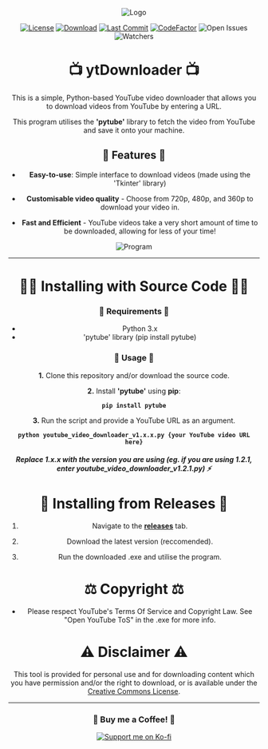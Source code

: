 <div align="center">

![Logo](https://cdn.discordapp.com/attachments/892836872118763543/1174458748769685514/youtube-dl-icon-2048x2048-twqze5uw_2.png?ex=6567aaf2&is=655535f2&hm=6d50f35955a65a5ec8cbe20f4daedea39a14da8a52681c62e9a9baa612358c44&)

[![License](https://img.shields.io/badge/License-MIT-blue.svg?style=flat-square)](https://github.com/inttter/ytDownloader/blob/main/LICENSE) 
[![Download](https://img.shields.io/badge/Download-Latest%20Release-green?style=flat-square)]([link-to-download](https://github.com/inttter/ytdownloader/releases)) 
[![Last Commit](https://img.shields.io/github/last-commit/inttter/PetTheCat?style=flat-square)](https://github.com/inttter/ytDownloader/commits/main)
[![CodeFactor](https://www.codefactor.io/repository/github/inttter/ytdownloader/badge/main)](https://www.codefactor.io/repository/github/inttter/ytdownloader/overview/main)
![Open Issues](https://img.shields.io/github/issues/inttter/ytDownloader?style=flat-square)
![Watchers](https://img.shields.io/github/watchers/inttter/ytDownloader?style=flat-square)

# 📺 ytDownloader 📺

This is a simple, Python-based YouTube video downloader that allows you to download videos from YouTube by entering a URL. 

This program utilises the **'pytube'** library to fetch the video from YouTube and save it onto your machine.

## 📝 Features 📝
+ **Easy-to-use**: Simple interface to download videos (made using the 'Tkinter' library)

+ **Customisable video quality** - Choose from 720p, 480p, and 360p to download your video in.

+ **Fast and Efficient** - YouTube videos take a very short amount of time to be downloaded, allowing for less of your time!

![Program](https://cdn.discordapp.com/attachments/892836872118763543/1174456390845214851/image.png?ex=6567a8bf&is=655533bf&hm=7a42b58d8c48f9569151ef8d188717839829a4fb1b1785e8eae8e47d9ae65d48&)

---
# 👨‍💻 Installing with Source Code 👨‍💻

### 🧾 Requirements 🧾
* Python 3.x
* 'pytube' library (pip install pytube)

### 🎹 Usage 🎹
**1.** Clone this repository and/or download the source code.

**2.** Install **'pytube'** using **pip**:

**```pip install pytube```**

**3.** Run the script and provide a YouTube URL as an argument.

**```python youtube_video_downloader_v1.x.x.py {your YouTube video URL here}```**

##### **Replace 1.x.x with the version you are using (eg. if you are using 1.2.1, enter youtube_video_downloader_v1.2.1.py)** ⚡

# 🗾 Installing from Releases 🗾

1. Navigate to the [**releases**](https://github.com/inttter/ytdownloader/releases/) tab.

2. Download the latest version (reccomended).

3. Run the downloaded .exe and utilise the program.

# ⚖ Copyright ⚖
* Please respect YouTube's Terms Of Service and Copyright Law. See "Open YouTube ToS" in the .exe for more info.

# ⚠ Disclaimer ⚠
This tool is provided for personal use and for downloading content which you have permission and/or the right to download, or is available under the [Creative Commons License](https://creativecommons.org/licenses/by/3.0/legalcode.txt).

---
### 🍵 Buy me a Coffee! 🍵
[![Support me on Ko-fi](https://img.shields.io/badge/Support%20me%20on-Ko--fi-FF5E5B?style=flat-square&logo=ko-fi&logoColor=white)](https://ko-fi.com/intter)

</div>
